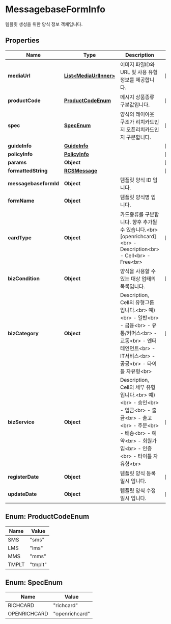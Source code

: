 

# MessagebaseFormInfo

템플릿 생성을 위한 양식 정보 객체입니다. 

## Properties

| Name | Type | Description | Notes |
|------------ | ------------- | ------------- | -------------|
|**mediaUrl** | [**List&lt;MediaUrlInner&gt;**](MediaUrlInner.md) | 이미지 파일ID와 URL 및 사용 유형 정보를 제공합니다.  |  [optional] |
|**productCode** | [**ProductCodeEnum**](#ProductCodeEnum) | 메시지 상품종류 구분값입니다. |  [optional] |
|**spec** | [**SpecEnum**](#SpecEnum) | 양식의 레이아웃 구조가 리치카드인지 오픈리치카드인지 구분합니다.  |  [optional] |
|**guideInfo** | [**GuideInfo**](GuideInfo.md) |  |  [optional] |
|**policyInfo** | [**PolicyInfo**](PolicyInfo.md) |  |  [optional] |
|**params** | **Object** |  |  [optional] |
|**formattedString** | [**RCSMessage**](RCSMessage.md) |  |  [optional] |
|**messagebaseformId** | **Object** | 템플릿 양식 ID 입니다. |  |
|**formName** | **Object** | 템플릿 양식명 입니다. |  |
|**cardType** | **Object** | 카드종류를 구분합니다. 향후 추가될 수 있습니다.&lt;br&gt; [openrichcard]&lt;br&gt; - Description&lt;br&gt; - Cell&lt;br&gt; - Free&lt;br&gt;  |  [optional] |
|**bizCondition** | **Object** | 양식을 사용할 수 있는 대상 업태의 목록입니다.  |  [optional] |
|**bizCategory** | **Object** | Description, Cell의 유형그룹 입니다.&lt;br&gt; 예)&lt;br&gt; -  일반&lt;br&gt; -  금융&lt;br&gt; -  유통/커머스&lt;br&gt; -  교통&lt;br&gt; -  엔터테인먼트&lt;br&gt; -  IT서비스&lt;br&gt; -  공공&lt;br&gt; -  타이틀 자유형&lt;br&gt;  |  [optional] |
|**bizService** | **Object** | Description, Cell의 세부 유형 입니다.&lt;br&gt; 예)&lt;br&gt; -  승인&lt;br&gt; -  입금&lt;br&gt; -  출금&lt;br&gt; -  출고&lt;br&gt; -  주문&lt;br&gt; -  배송&lt;br&gt; -  예약&lt;br&gt; -  회원가입&lt;br&gt; -  인증&lt;br&gt; -  타이틀 자유형&lt;br&gt;  |  [optional] |
|**registerDate** | **Object** | 템플릿 양식 등록일시 입니다. |  [optional] |
|**updateDate** | **Object** | 템플릿 양식 수정일시 입니다. |  [optional] |



## Enum: ProductCodeEnum

| Name | Value |
|---- | -----|
| SMS | &quot;sms&quot; |
| LMS | &quot;lms&quot; |
| MMS | &quot;mms&quot; |
| TMPLT | &quot;tmplt&quot; |



## Enum: SpecEnum

| Name | Value |
|---- | -----|
| RICHCARD | &quot;richcard&quot; |
| OPENRICHCARD | &quot;openrichcard&quot; |



